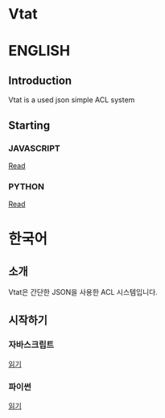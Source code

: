 # Vtat
# ENGLISH
## Introduction
Vtat is a used json simple ACL system
## Starting
### JAVASCRIPT
[Read](https://github.com/askofback/Vtat-Docs/blob/main/engllish/javascript.md)
### PYTHON
[Read](https://github.com/askofback/Vtat-Docs/blob/main/engllish/python.md)
# 한국어
## 소개
Vtat은 간단한 JSON을 사용한 ACL 시스템입니다.
## 시작하기
### 자바스크립트
[읽기](https://github.com/askofback/Vtat-Docs/blob/main/korean/javascript.md)
### 파이썬
[읽기](https://github.com/askofback/Vtat-Docs/blob/main/korean/python.md)
